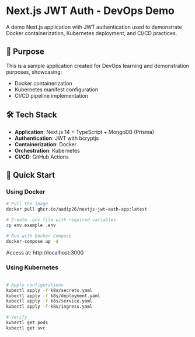 # Next.js JWT Auth - DevOps Demo

A demo Next.js application with JWT authentication used to demonstrate Docker containerization, Kubernetes deployment, and CI/CD practices.

## 🎯 Purpose

This is a sample application created for DevOps learning and demonstration purposes, showcasing:
- Docker containerization
- Kubernetes manifest configuration
- CI/CD pipeline implementation

## 🛠 Tech Stack

- **Application**: Next.js 14 + TypeScript + MongoDB (Prisma)
- **Authentication**: JWT with bcryptjs
- **Containerization**: Docker
- **Orchestration**: Kubernetes
- **CI/CD**: GitHub Actions

## 🚀 Quick Start

### Using Docker

```bash
# Pull the image
docker pull ghcr.io/aadip26/nextjs-jwt-auth-app:latest

# Create .env file with required variables
cp env.example .env

# Run with Docker Compose
docker-compose up -d
```

Access at: http://localhost:3000

### Using Kubernetes

```bash

# Apply configurations
kubectl apply -f k8s/secrets.yaml
kubectl apply -f k8s/deployment.yaml
kubectl apply -f k8s/service.yaml
kubectl apply -f k8s/ingress.yaml

# Verify
kubectl get pods
kubectl get svc

```

